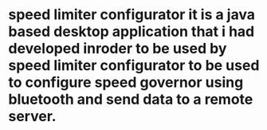 # speed limiter configurator it is a java based desktop application that i had developed inroder to be used by speed limiter configurator to be used to configure speed governor using bluetooth and send data to a remote server.
